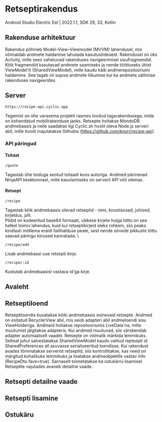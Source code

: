 # Retseptirakendus

Android Studio Electric Eel | 2022.1.1, SDK 29, 33, Kotlin

## Rakenduse arhitektuur

Rakendus põhineb Model–View–Viewmodel (MVVM) lahendusel, mis võimaldab andmete haldamise lahutada kasutusliidesest. Rakendusel on üks Activity, mille sees vahetuvad rakenduses navigeerimisel sisufragmendid. Kõik fragmendid kasutavad andmete saamiseks ja nende töötluseks ühist ViewModel'it (SharedViewModel), mille kaudu käib andmerepositooriumi haldamine. See tagab nii sujuva andmete liikumise kui ka andmete säilimise rakenduses navigeerides.

## Server

```
https://recipe-api.cyclic.app
```

Tegemist on ühe varasema projekti raames loodud tagarakendusega, mida on kohandatud mobiilrakenduse jaoks. Retsepte hoitakse MondoDB andmebaasis ja neile saadakse ligi Cyclic.sh hostil oleva Node.js serveri abil, mille koodi majutatakse Githubis (https://github.com/knyrr/recipe-api).

### API päringud

#### Tsitaat

```
/quote
```

Tagastab ühe toiduga seotud tsitaadi koos autoriga. Andmed pärinevad NinjaAPI keskkonnast, mille kasutamiseks on serveril API võti olemas.

#### Retsept

```
/recipe
```

Tagastab kõik andmebaasis olevad retseptid - nimi, koostisosad, juhised, kirjeldus, pilt. \
Pildid on kodeeritud base64 formaati, väikese kirjete hulga tõttu on see hetkel toimiv lahendus, kuid kui retseptikirjeid oleks rohkem, siis peaks kindlasti mõtlema eraldi failihalduse peale, sest nende sõnede pikkuste tõttu saavad päringu kiirused kannatada. \

```
/recipe/add
```

Lisab andmebaasi uue retsepti kirje.

```
/recipe/:id
```

Kustutab andmebaasist vastava id'ga kirje.

## Avaleht

## Retseptiloend

Retseptiloendis kuvatakse kõiki andmebaasis esinevaid retsepte. Andmed on esitatud RecyclerView abil, mis seob adapteri abil andmeloendi sisu ViewHolderiga. Andmeid hoitakse repositooriumis LiveData'na, mille muutumist jälgitakse adapteris. Kui andmed muutuvad, siis värskendab adapter automaatselt vaadet.
Retsepte on võimalik märkida lemmikuks. Sellisel juhul salvestatakse SharedViewModel kaudu valitud reptsepti id SharedPreferences all asuvasse serialiseeritud loendisse. Kui rakendust avades tõmmatakse serverist retseptid, siis kontrollitakse, kas need on märgitud kohalikuks lemmikuks ja lisatakse andmeobjektile vastav info (RecipeDto.fave=true). Sarnaselt toimetatakse ka ostukärru lisamisel.
Retseptile vajutades avaneb detailne vaade.

## Retsepti detailne vaade

## Retsepti lisamine

## Ostukäru
